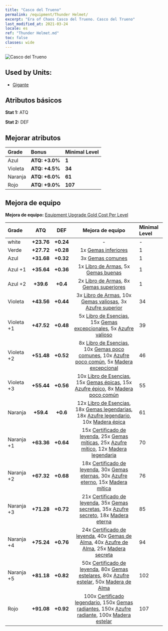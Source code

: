 ```yaml
---
title: "Casco del Trueno"
permalink: /equipment/Thunder Helmet/
excerpt: "Era of Chaos Casco del Trueno. Casco del Trueno"
last_modified_at: 2021-03-24
locale: es
ref: "Thunder Helmet.md"
toc: false
classes: wide
---
```


  ![Casco del Trueno](/images/e/e_6073.png)

## Used by Units:

* [Gigante](/es/units/Giant/) 


## Atributos básicos
 **Stat 1:** ATQ

 **Stat 2:** DEF

## Mejorar atributos

  |     Grade    |   Bonus | Minimal Level | 
  |:-------------|:--------|:--------------| 
  | Azul | **ATQ: +3.0%** | **1** | 
  | Violeta | **ATQ: +4.5%** | **34** | 
  | Naranja | **ATQ: +6.0%** | **61** | 
  | Rojo | **ATQ: +9.0%** | **107** | 


## Mejora de equipo
 **Mejora de equipo:** [Equipment Upgrade Gold Cost Per Level](/equipment/EquipmentUpgradeCostPerLevel/) 

  |          Grade      | ATQ | DEF | Mejora de equipo | Minimal Level |
  |:--------------------|:---------:|:---------:|:----------------:|:--------------|
  | white | **+23.76** | **+0.24** | - | - |
  | Verde | **+27.72** | **+0.28** | 1x [Gemas inferiores](/es/Items/mat_4/) | 1 |
  | Azul | **+31.68** | **+0.32** | 3x [Gemas comunes](/es/Items/mat_10/) | 1 |
  | Azul +1 | **+35.64** | **+0.36** | 1x [Libro de Armas](/es/Items/mat_18/), 5x [Gemas buenas](/es/Items/mat_16/) | 1 |
  | Azul +2 | **+39.6** | **+0.4** | 2x [Libro de Armas](/es/Items/mat_25/), 8x [Gemas superiores](/es/Items/mat_23/) | 1 |
  | Violeta | **+43.56** | **+0.44** | 3x [Libro de Armas](/es/Items/mat_32/), 10x [Gemas valiosas](/es/Items/mat_30/), 3x [Azufre superior](/es/Items/mat_22/) | 34 |
  | Violeta +1 | **+47.52** | **+0.48** | 5x [Libro de Esencias](/es/Items/mat_39/), 15x [Gemas excepcionales](/es/Items/mat_37/), 5x [Azufre valioso](/es/Items/mat_29/) | 39 |
  | Violeta +2 | **+51.48** | **+0.52** | 8x [Libro de Esencias](/es/Items/mat_46/), 10x [Gemas poco comunes](/es/Items/mat_44/), 10x [Azufre poco común](/es/Items/mat_43/), 5x [Madera excepcional](/es/Items/mat_34/) | 46 |
  | Violeta +3 | **+55.44** | **+0.56** | 10x [Libro de Esencias](/es/Items/mat_53/), 15x [Gemas épicas](/es/Items/mat_51/), 15x [Azufre épico](/es/Items/mat_50/), 8x [Madera poco común](/es/Items/mat_41/) | 55 |
  | Naranja | **+59.4** | **+0.6** | 12x [Libro de Esencias](/es/Items/mat_60/), 18x [Gemas legendarias](/es/Items/mat_58/), 18x [Azufre legendario](/es/Items/mat_57/), 10x [Madera épica](/es/Items/mat_48/) | 61 |
  | Naranja +1 | **+63.36** | **+0.64** | 15x [Certificado de leyenda](/es/Items/mat_67/), 25x [Gemas míticas](/es/Items/mat_65/), 25x [Azufre mítico](/es/Items/mat_64/), 12x [Madera legendaria](/es/Items/mat_55/) | 70 |
  | Naranja +2 | **+67.32** | **+0.68** | 18x [Certificado de leyenda](/es/Items/mat_74/), 30x [Gemas eternas](/es/Items/mat_72/), 30x [Azufre eterno](/es/Items/mat_71/), 15x [Madera mítica](/es/Items/mat_62/) | 76 |
  | Naranja +3 | **+71.28** | **+0.72** | 21x [Certificado de leyenda](/es/Items/mat_81/), 35x [Gemas secretas](/es/Items/mat_79/), 35x [Azufre secreto](/es/Items/mat_78/), 18x [Madera eterna](/es/Items/mat_69/) | 85 |
  | Naranja +4 | **+75.24** | **+0.76** | 24x [Certificado de leyenda](/es/Items/mat_88/), 40x [Gemas de Alma](/es/Items/mat_86/), 40x [Azufre de Alma](/es/Items/mat_85/), 25x [Madera secreta](/es/Items/mat_76/) | 94 |
  | Naranja +5 | **+81.18** | **+0.82** | 50x [Certificado de leyenda](/es/Items/mat_95/), 80x [Gemas estelares](/es/Items/mat_93/), 80x [Azufre estelar](/es/Items/mat_92/), 50x [Madera de Alma](/es/Items/mat_83/) | 102 |
  | Rojo | **+91.08** | **+0.92** | 100x [Certificado legendario](/es/Items/mat_102/), 150x [Gemas radiantes](/es/Items/mat_100/), 150x [Azufre radiante](/es/Items/mat_99/), 100x [Madera estelar](/es/Items/mat_90/) | 107 |

